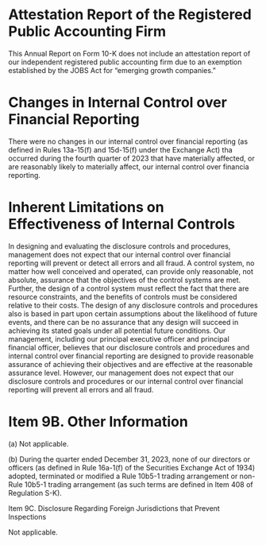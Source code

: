 # Attestation Report of the Registered Public Accounting Firm  

This Annual Report on Form 10-K does not include an attestation report of our independent registered public accounting firm due to an exemption established by the JOBS Act for “emerging growth companies.”  

# Changes in Internal Control over Financial Reporting  

There were no changes in our internal control over financial reporting (as defined in Rules 13a-15(f) and 15d-15(f) under the Exchange Act) tha occurred during the fourth quarter of 2023 that have materially affected, or are reasonably likely to materially affect, our internal control over financia reporting.  

# Inherent Limitations on Effectiveness of Internal Controls  

In designing and evaluating the disclosure controls and procedures, management does not expect that our internal control over financial reporting will prevent or detect all errors and all fraud. A control system, no matter how well conceived and operated, can provide only reasonable, not absolute, assurance that the objectives of the control systems are met. Further, the design of a control system must reflect the fact that there are resource constraints, and the benefits of controls must be considered relative to their costs. The design of any disclosure controls and procedures also is based in part upon certain assumptions about the likelihood of future events, and there can be no assurance that any design will succeed in achieving its stated goals under all potential future conditions. Our management, including our principal executive officer and principal financial officer, believes that our disclosure controls and procedures and internal control over financial reporting are designed to provide reasonable assurance of achieving their objectives and are effective at the reasonable assurance level. However, our management does not expect that our disclosure controls and procedures or our internal control over financial reporting will prevent all errors and all fraud.  

# Item 9B. Other Information  

(a) Not applicable.  

(b) During the quarter ended December 31, 2023, none of our directors or officers (as defined in Rule 16a-1(f) of the Securities Exchange Act of 1934) adopted, terminated or modified a Rule 10b5-1 trading arrangement or non-Rule 10b5-1 trading arrangement (as such terms are defined in Item 408 of Regulation S-K).  

Item 9C. Disclosure Regarding Foreign Jurisdictions that Prevent Inspections  

Not applicable.  